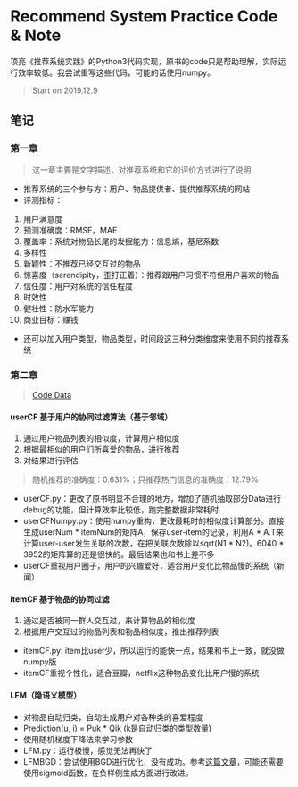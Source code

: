 # Recommend System Practice Code & Note
项亮《推荐系统实践》的Python3代码实现，原书的code只是帮助理解，实际运行效率较低。我尝试重写这些代码，可能的话使用numpy。
> Start on 2019.12.9

## 笔记
### 第一章
> 这一章主要是文字描述，对推荐系统和它的评价方式进行了说明
* 推荐系统的三个参与方：用户、物品提供者、提供推荐系统的网站
* 评测指标：
1. 用户满意度
2. 预测准确度：RMSE，MAE
3. 覆盖率：系统对物品长尾的发掘能力：信息熵，基尼系数
4. 多样性
5. 新颖性：不推荐已经交互过的物品
6. 惊喜度（serendipity，歪打正着）：推荐跟用户习惯不符但用户喜欢的物品
7. 信任度：用户对系统的信任程度
8. 时效性
9. 健壮性：防水军能力
10. 商业目标：赚钱
* 还可以加入用户类型，物品类型，时间段这三种分类维度来使用不同的推荐系统

### 第二章
> [Code Data](http://files.grouplens.org/datasets/movielens/ml-1m.zip)

#### userCF 基于用户的协同过滤算法（基于邻域）
1. 通过用户物品列表的相似度，计算用户相似度
2. 根据最相似的用户们所喜爱的物品，进行推荐
3. 对结果进行评估
> 随机推荐的准确度：0.631%；只推荐热门信息的准确度：12.79%
* userCF.py：更改了原书明显不合理的地方，增加了随机抽取部分Data进行debug的功能，但计算效率比较低，跑完整数据非常耗时
* userCFNumpy.py：使用numpy重构，更改最耗时的相似度计算部分。直接生成userNum * itemNum的矩阵A，保存user-item的记录，利用A * A.T来计算user-user发生关联的次数，在把关联次数除以sqrt(N1 * N2)。6040 * 3952的矩阵算的还是很快的。最后结果也和书上差不多
* userCF重视用户圈子，用户的兴趣爱好，适合用户变化比物品慢的系统（新闻）

#### itemCF 基于物品的协同过滤
1. 通过是否被同一群人交互过，来计算物品的相似度
2. 根据用户交互过的物品列表和物品相似度，推出推荐列表
* itemCF.py: item比user少，所以运行的能快一点，结果和书上一致，就没做numpy版
* itemCF重视个性化，适合豆瓣，netflix这种物品变化比用户慢的系统

#### LFM（隐语义模型）
* 对物品自动归类，自动生成用户对各种类的喜爱程度
* Prediction(u, i) = Puk * Qik (k是自动归类的类型数量)
* 使用随机梯度下降法来学习参数
* LFM.py：运行极慢，感觉无法再快了
* LFMBGD：尝试使用BGD进行优化，没有成功。参考[这篇文章](https://blog.csdn.net/fjssharpsword/article/details/78257126)，可能还需要使用sigmoid函数，在负样例生成方面进行改进。
